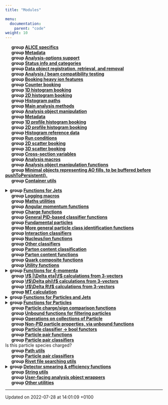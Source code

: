 ```yaml
---
title: "Modules"

menu:
  documentation:
    parent: "code"
weight: 10
---
```



&nbsp;&nbsp;&nbsp;&nbsp;&nbsp;<b>group <a href=http://example.org/modules/group__alice/>ALICE specifics<a></b><br>
&nbsp;&nbsp;&nbsp;&nbsp;&nbsp;<b>group <a href=http://example.org/modules/group__anainfo__metadata/>Metadata<a></b><br>
&nbsp;&nbsp;&nbsp;&nbsp;&nbsp;<b>group <a href=http://example.org/modules/group__anainfo__options/>Analysis-options support<a></b><br>
&nbsp;&nbsp;&nbsp;&nbsp;&nbsp;<b>group <a href=http://example.org/modules/group__anainfo__status/>Status info and categories<a></b><br>
&nbsp;&nbsp;&nbsp;&nbsp;&nbsp;<b>group <a href=http://example.org/modules/group__analysis__aoaccess/>Data object registration, retrieval, and removal<a></b><br>
&nbsp;&nbsp;&nbsp;&nbsp;&nbsp;<b>group <a href=http://example.org/modules/group__analysis__beamcompat/>Analysis / beam compatibility testing<a></b><br>
&nbsp;&nbsp;&nbsp;&nbsp;&nbsp;<b>group <a href=http://example.org/modules/group__analysis__bookhi/>Booking heavy ion features<a></b><br>
&nbsp;&nbsp;&nbsp;&nbsp;&nbsp;<b>group <a href=http://example.org/modules/group__analysis__cbook/>Counter booking<a></b><br>
&nbsp;&nbsp;&nbsp;&nbsp;&nbsp;<b>group <a href=http://example.org/modules/group__analysis__h1book/>1D histogram booking<a></b><br>
&nbsp;&nbsp;&nbsp;&nbsp;&nbsp;<b>group <a href=http://example.org/modules/group__analysis__h2book/>2D histogram booking<a></b><br>
&nbsp;&nbsp;&nbsp;&nbsp;&nbsp;<b>group <a href=http://example.org/modules/group__analysis__histopaths/>Histogram paths<a></b><br>
&nbsp;&nbsp;&nbsp;&nbsp;&nbsp;<b>group <a href=http://example.org/modules/group__analysis__main/>Main analysis methods<a></b><br>
&nbsp;&nbsp;&nbsp;&nbsp;&nbsp;<b>group <a href=http://example.org/modules/group__analysis__manip/>Analysis object manipulation<a></b><br>
&nbsp;&nbsp;&nbsp;&nbsp;&nbsp;<b>group <a href=http://example.org/modules/group__analysis__meta/>Metadata<a></b><br>
&nbsp;&nbsp;&nbsp;&nbsp;&nbsp;<b>group <a href=http://example.org/modules/group__analysis__p1book/>1D profile histogram booking<a></b><br>
&nbsp;&nbsp;&nbsp;&nbsp;&nbsp;<b>group <a href=http://example.org/modules/group__analysis__p2book/>2D profile histogram booking<a></b><br>
&nbsp;&nbsp;&nbsp;&nbsp;&nbsp;<b>group <a href=http://example.org/modules/group__analysis__refdata/>Histogram reference data<a></b><br>
&nbsp;&nbsp;&nbsp;&nbsp;&nbsp;<b>group <a href=http://example.org/modules/group__analysis__run/>Run conditions<a></b><br>
&nbsp;&nbsp;&nbsp;&nbsp;&nbsp;<b>group <a href=http://example.org/modules/group__analysis__s2book/>2D scatter booking<a></b><br>
&nbsp;&nbsp;&nbsp;&nbsp;&nbsp;<b>group <a href=http://example.org/modules/group__analysis__s3book/>3D scatter booking<a></b><br>
&nbsp;&nbsp;&nbsp;&nbsp;&nbsp;<b>group <a href=http://example.org/modules/group__analysis__xsecvars/>Cross-section variables<a></b><br>
&nbsp;&nbsp;&nbsp;&nbsp;&nbsp;<b>group <a href=http://example.org/modules/group__anamacros/>Analysis macros<a></b><br>
&nbsp;&nbsp;&nbsp;&nbsp;&nbsp;<b>group <a href=http://example.org/modules/group__aomanip/>Analysis object manipulation functions<a></b><br>
&nbsp;&nbsp;&nbsp;&nbsp;&nbsp;<b>group <a href=http://example.org/modules/group__aotuples/>Minimal objects representing AO fills, to be buffered before pushToPersistent().<a></b><br>
&nbsp;&nbsp;&nbsp;&nbsp;&nbsp;<b>group <a href=http://example.org/modules/group__contutils/>Container utils<a></b><br>
<details><summary><b>group <a href=http://example.org/modules/group__jetutils/>Functions for Jets<a></b></summary>
&nbsp;&nbsp;&nbsp;&nbsp;&nbsp;<b>group <a href=http://example.org/modules/group__jetutils__coll/>Operations on collections of Jet<a></b><br>
&nbsp;&nbsp;&nbsp;&nbsp;&nbsp;<b>group <a href=http://example.org/modules/group__jetutils__conv/>Converting between Jets, Particles and PseudoJets<a></b><br>
&nbsp;&nbsp;&nbsp;&nbsp;&nbsp;<b>group <a href=http://example.org/modules/group__jetutils__filt/>Unbound functions for filtering jets<a></b><br>
&nbsp;&nbsp;&nbsp;&nbsp;&nbsp;<b>group <a href=http://example.org/modules/group__jetutils__j2bool/>Jet classifier -> bool functors<a></b><br></details>
&nbsp;&nbsp;&nbsp;&nbsp;&nbsp;<b>group <a href=http://example.org/modules/group__logmacros/>Logging macros<a></b><br>
&nbsp;&nbsp;&nbsp;&nbsp;&nbsp;<b>group <a href=http://example.org/modules/group__mathutils/>Maths utilities<a></b><br>
&nbsp;&nbsp;&nbsp;&nbsp;&nbsp;<b>group <a href=http://example.org/modules/group__mcutils__angmom/>Angular momentum functions<a></b><br>
&nbsp;&nbsp;&nbsp;&nbsp;&nbsp;<b>group <a href=http://example.org/modules/group__mcutils__charge/>Charge functions<a></b><br>
&nbsp;&nbsp;&nbsp;&nbsp;&nbsp;<b>group <a href=http://example.org/modules/group__mcutils__charge__classes/>General PID-based classifier functions<a></b><br>
&nbsp;&nbsp;&nbsp;&nbsp;&nbsp;<b>group <a href=http://example.org/modules/group__mcutils__fundamental/>Fundamental particles<a></b><br>
&nbsp;&nbsp;&nbsp;&nbsp;&nbsp;<b>group <a href=http://example.org/modules/group__mcutils__idclasses/>More general particle class identification functions<a></b><br>
&nbsp;&nbsp;&nbsp;&nbsp;&nbsp;<b>group <a href=http://example.org/modules/group__mcutils__interactions/>Interaction classifiers<a></b><br>
&nbsp;&nbsp;&nbsp;&nbsp;&nbsp;<b>group <a href=http://example.org/modules/group__mcutils__nucleus__ion/>Nucleus/ion functions<a></b><br>
&nbsp;&nbsp;&nbsp;&nbsp;&nbsp;<b>group <a href=http://example.org/modules/group__mcutils__other/>Other classifiers<a></b><br>
&nbsp;&nbsp;&nbsp;&nbsp;&nbsp;<b>group <a href=http://example.org/modules/group__mcutils__parton__classes/>Parton content classification<a></b><br>
&nbsp;&nbsp;&nbsp;&nbsp;&nbsp;<b>group <a href=http://example.org/modules/group__mcutils__partoncontent/>Parton content functions<a></b><br>
&nbsp;&nbsp;&nbsp;&nbsp;&nbsp;<b>group <a href=http://example.org/modules/group__mcutils__qcomp/>Quark composite functions<a></b><br>
&nbsp;&nbsp;&nbsp;&nbsp;&nbsp;<b>group <a href=http://example.org/modules/group__mcutils__utils/>Utility functions<a></b><br>
<details><summary><b>group <a href=http://example.org/modules/group__momutils/>Functions for 4-momenta<a></b></summary>
<details><summary><b>group <a href=http://example.org/modules/group__momutils__cmp/>4-vector comparison functions (for sorting)<a></b></summary>
&nbsp;&nbsp;&nbsp;&nbsp;&nbsp;<b>group <a href=http://example.org/modules/group__momutils__mt/>MT calculation<a></b><br>
&nbsp;&nbsp;&nbsp;&nbsp;&nbsp;<b>group <a href=http://example.org/modules/group__momutils__str/>4-vector string representations<a></b><br></details></details>
&nbsp;&nbsp;&nbsp;&nbsp;&nbsp;<b>group <a href=http://example.org/modules/group__momutils__vec3__deta/>\f$ |\Delta eta|\f$ calculations from 3-vectors<a></b><br>
&nbsp;&nbsp;&nbsp;&nbsp;&nbsp;<b>group <a href=http://example.org/modules/group__momutils__vec3__dphi/>\f$\Delta phi\f$ calculations from 3-vectors<a></b><br>
&nbsp;&nbsp;&nbsp;&nbsp;&nbsp;<b>group <a href=http://example.org/modules/group__momutils__vec3__dr/>\f$\Delta R\f$ calculations from 3-vectors<a></b><br>
&nbsp;&nbsp;&nbsp;&nbsp;&nbsp;<b>group <a href=http://example.org/modules/group__momutils__vec3__mt/>MT calculation<a></b><br>
<details><summary><b>group <a href=http://example.org/modules/group__particlebaseutils/>Functions for Particles and Jets<a></b></summary>
&nbsp;&nbsp;&nbsp;&nbsp;&nbsp;<b>group <a href=http://example.org/modules/group__particlebasetutils__pb2bool/>ParticleBase classifier -> bool functors<a></b><br>
&nbsp;&nbsp;&nbsp;&nbsp;&nbsp;<b>group <a href=http://example.org/modules/group__particlebaseutils__pb2dbl/>ParticleBase comparison -> double functors<a></b><br>
<details><summary><b>group <a href=http://example.org/modules/group__particlebaseutils__uberfilt/>Next-level filtering<a></b></summary>
&nbsp;&nbsp;&nbsp;&nbsp;&nbsp;<b>group <a href=http://example.org/modules/group__particlebaseutils__iso/>Isolation helpers<a></b><br>
&nbsp;&nbsp;&nbsp;&nbsp;&nbsp;<b>group <a href=http://example.org/modules/group__particlebaseutils__kin/>Unbound functions for kinematic properties<a></b><br></details></details>
<details><summary><b>group <a href=http://example.org/modules/group__particleutils/>Functions for Particles<a></b></summary>
&nbsp;&nbsp;&nbsp;&nbsp;&nbsp;<b>group <a href=http://example.org/modules/group__particleutils__class/>Particle classifier functions<a></b><br></details>
&nbsp;&nbsp;&nbsp;&nbsp;&nbsp;<b>group <a href=http://example.org/modules/group__particleutils__charge/>Particle charge/sign comparison functions<a></b><br>
&nbsp;&nbsp;&nbsp;&nbsp;&nbsp;<b>group <a href=http://example.org/modules/group__particleutils__filt/>Unbound functions for filtering particles<a></b><br>
&nbsp;&nbsp;&nbsp;&nbsp;&nbsp;<b>group <a href=http://example.org/modules/group__particleutils__kin/>Operations on collections of Particle<a></b><br>
&nbsp;&nbsp;&nbsp;&nbsp;&nbsp;<b>group <a href=http://example.org/modules/group__particleutils__nonpid/>Non-PID particle properties, via unbound functions<a></b><br>
&nbsp;&nbsp;&nbsp;&nbsp;&nbsp;<b>group <a href=http://example.org/modules/group__particleutils__p2bool/>Particle classifier -> bool functors<a></b><br>
&nbsp;&nbsp;&nbsp;&nbsp;&nbsp;<b>group <a href=http://example.org/modules/group__particleutils__pair/>Particle pair functions<a></b><br>
&nbsp;&nbsp;&nbsp;&nbsp;&nbsp;<b>group <a href=http://example.org/modules/group__particleutils__pairclass/>Particle pair classifiers<a></b><br>Is this particle species charged? <br>
&nbsp;&nbsp;&nbsp;&nbsp;&nbsp;<b>group <a href=http://example.org/modules/group__pathutils/>Path utils<a></b><br>
&nbsp;&nbsp;&nbsp;&nbsp;&nbsp;<b>group <a href=http://example.org/modules/group__ppair__class/>Particle pair classifiers<a></b><br>
&nbsp;&nbsp;&nbsp;&nbsp;&nbsp;<b>group <a href=http://example.org/modules/group__rivetpaths/>Rivet file searching utils<a></b><br>
<details><summary><b>group <a href=http://example.org/modules/group__smearing/>Detector smearing & efficiency functions<a></b></summary>
&nbsp;&nbsp;&nbsp;&nbsp;&nbsp;<b>group <a href=http://example.org/modules/group__smearing__elec/>Experiment-specific electron efficiency and smearing functions<a></b><br>
&nbsp;&nbsp;&nbsp;&nbsp;&nbsp;<b>group <a href=http://example.org/modules/group__smearing__jet/>Experiment-specific jet efficiency and smearing functions<a></b><br>
&nbsp;&nbsp;&nbsp;&nbsp;&nbsp;<b>group <a href=http://example.org/modules/group__smearing__met/>Experiment-specific missing-ET smearing functions<a></b><br>
&nbsp;&nbsp;&nbsp;&nbsp;&nbsp;<b>group <a href=http://example.org/modules/group__smearing__mom/>Generic 4-momentum filtering, efficiency and smearing utils<a></b><br>
&nbsp;&nbsp;&nbsp;&nbsp;&nbsp;<b>group <a href=http://example.org/modules/group__smearing__muon/>Experiment-specific muon efficiency and smearing functions<a></b><br>
&nbsp;&nbsp;&nbsp;&nbsp;&nbsp;<b>group <a href=http://example.org/modules/group__smearing__particle/>Generic jet filtering, efficiency and smearing utils<a></b><br>
&nbsp;&nbsp;&nbsp;&nbsp;&nbsp;<b>group <a href=http://example.org/modules/group__smearing__photon/>Experiment-specific photon efficiency and smearing functions<a></b><br>
&nbsp;&nbsp;&nbsp;&nbsp;&nbsp;<b>group <a href=http://example.org/modules/group__smearing__tau/>Experiment-specific tau efficiency and smearing functions<a></b><br>
&nbsp;&nbsp;&nbsp;&nbsp;&nbsp;<b>group <a href=http://example.org/modules/group__smearing__trk/>Experiment-specific tracking efficiency and smearing functions<a></b><br></details>
&nbsp;&nbsp;&nbsp;&nbsp;&nbsp;<b>group <a href=http://example.org/modules/group__strutils/>String utils<a></b><br>
&nbsp;&nbsp;&nbsp;&nbsp;&nbsp;<b>group <a href=http://example.org/modules/group__useraos/>User-facing analysis object wrappers<a></b><br>
&nbsp;&nbsp;&nbsp;&nbsp;&nbsp;<b>group <a href=http://example.org/modules/group__utils/>Other utilities<a></b><br>




-------------------------------

Updated on 2022-07-28 at 14:01:09 +0100
